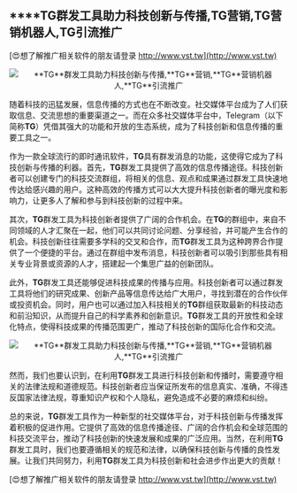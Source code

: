## ****TG**群发工具助力科技创新与传播,**TG**营销,**TG**营销机器人,**TG**引流推广**

[😍想了解推广相关软件的朋友请登录 http://www.vst.tw](http://www.vst.tw)

 <center><img src="https://vst.tw/MP4/tuiguang/png/8.png" alt="**TG**群发工具助力科技创新与传播,**TG**营销,**TG**营销机器人,**TG**引流推广"></center>

随着科技的迅猛发展，信息传播的方式也在不断改变。社交媒体平台成为了人们获取信息、交流思想的重要渠道之一。而在众多社交媒体平台中，Telegram（以下简称**TG**）凭借其强大的功能和开放的生态系统，成为了科技创新和信息传播的重要工具之一。

作为一款全球流行的即时通讯软件，**TG**具有群发消息的功能，这使得它成为了科技创新与传播的利器。首先，**TG**群发工具提供了高效的信息传播途径。科技创新者可以创建专门的科技交流群组，将相关的信息、观点和成果通过群发工具快速地传达给感兴趣的用户。这种高效的传播方式可以大大提升科技创新者的曝光度和影响力，让更多人了解和参与到科技创新的过程中来。

其次，**TG**群发工具为科技创新者提供了广阔的合作机会。在**TG**的群组中，来自不同领域的人才汇聚在一起，他们可以共同讨论问题、分享经验，并可能产生合作的机会。科技创新往往需要多学科的交叉和合作，而**TG**群发工具为这种跨界合作提供了一个便捷的平台。通过在群组中发布消息，科技创新者可以吸引到那些具有相关专业背景或资源的人才，搭建起一个集思广益的创新团队。

此外，**TG**群发工具还能够促进科技成果的传播与应用。科技创新者可以通过群发工具将他们的研究成果、创新产品等信息传达给广大用户，寻找到潜在的合作伙伴或投资机会。同时，用户也可以通过加入科技相关的**TG**群组获取最新的科技动态和前沿知识，从而提升自己的科学素养和创新意识。**TG**群发工具的开放性和全球化特点，使得科技成果的传播范围更广，推动了科技创新的国际化合作和交流。

 <center><img src="https://vst.tw/MP4/tuiguang/png/0.png" alt="**TG**群发工具助力科技创新与传播,**TG**营销,**TG**营销机器人,**TG**引流推广"></center>

然而，我们也要认识到，在利用**TG**群发工具进行科技创新和传播时，需要遵守相关的法律法规和道德规范。科技创新者应当保证所发布的信息真实、准确，不得违反国家法律法规，尊重知识产权和个人隐私，避免造成不必要的麻烦和纠纷。

总的来说，**TG**群发工具作为一种新型的社交媒体平台，对于科技创新与传播发挥着积极的促进作用。它提供了高效的信息传播途径、广阔的合作机会和全球范围的科技交流平台，推动了科技创新的快速发展和成果的广泛应用。当然，在利用**TG**群发工具时，我们也要遵循相关的规范和法律，以确保科技创新与传播的良性发展。让我们共同努力，利用**TG**群发工具为科技创新和社会进步作出更大的贡献！

[😍想了解推广相关软件的朋友请登录 http://www.vst.tw](http://www.vst.tw)



